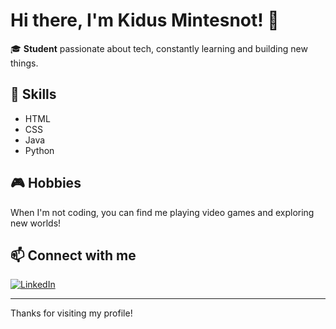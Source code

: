 # Hi there, I'm Kidus Mintesnot! 👋

🎓 **Student** passionate about tech, constantly learning and building new things.

## 🚀 Skills
- HTML
- CSS
- Java
- Python

## 🎮 Hobbies
When I'm not coding, you can find me playing video games and exploring new worlds!

## 📫 Connect with me
[![LinkedIn](https://img.shields.io/badge/LinkedIn-Kidus%20Mintesnot-blue?style=flat-square&logo=linkedin)](https://www.linkedin.com/in/kidus-mintesnot-66aba2289?utm_source=share&utm_campaign=share_via&utm_content=profile&utm_medium=android_app)

---

Thanks for visiting my profile!
